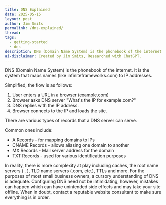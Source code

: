 ```yaml
---
title: DNS Explained
date: 2025-05-15
layout: post
author: Jim Smits
permalink: /dns-explained/
thread: 
tags:
  - getting-started
  - dns
description: DNS (Domain Name System) is the phonebook of the internet. It is the system that maps names (like infiniteframeworks.com) to IP addresses.
ai-disclaimer: Created by Jim Smits, Researched with ChatGPT.
---
```

DNS (Domain Name System) is the phonebook of the internet. It is the system that maps names (like infiniteframeworks.com) to IP addresses.

Simplified, the flow is as follows:
1. User enters a URL in a browser (example.com)
2. Browser asks DNS server "What's the IP for example.com?"
3. DNS replies with the IP address.
4. Browser connects to the IP and loads the site.

There are various types of records that a DNS server can serve.

Common ones include:
- A Records - for mapping domains to IPs
- CNAME Records - allows aliasing one domain to another
- MX Records - Mail server address for the domain
- TXT Records - used for various identification purposes

In reality, there is more complexity at play including caches, the root name servers ( . ), TLD name servers (.com, etc.), TTLs and more.  For the purposes of most small business owners, a cursory understanding of DNS is adequate. Configuring DNS need not be intimidating, however, mistakes can happen which can have unintended side effects and may take your site offline.  When in doubt, contact a reputable website consultant to make sure everything is in order.